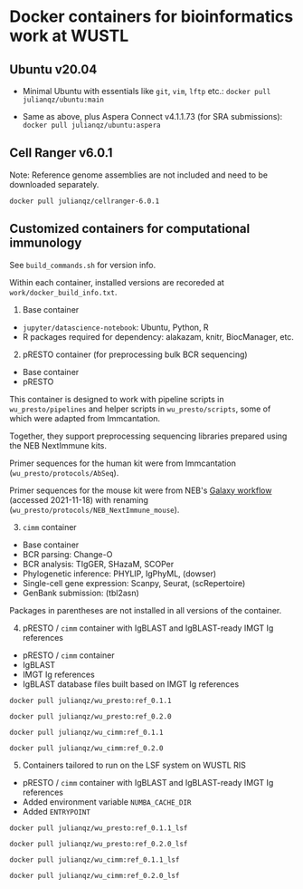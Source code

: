 # Docker containers for bioinformatics work at WUSTL

## Ubuntu v20.04

* Minimal Ubuntu with essentials like `git`, `vim`, `lftp` etc.: `docker pull julianqz/ubuntu:main`

* Same as above, plus Aspera Connect v4.1.1.73 (for SRA submissions): `docker pull julianqz/ubuntu:aspera`

## Cell Ranger v6.0.1

Note: Reference genome assemblies are not included and need to be downloaded separately.

`docker pull julianqz/cellranger-6.0.1`

## Customized containers for computational immunology

See `build_commands.sh` for version info. 

Within each container, installed versions are recoreded at `work/docker_build_info.txt`.

1) Base container

* `jupyter/datascience-notebook`: Ubuntu, Python, R
* R packages required for dependency: alakazam, knitr, BiocManager, etc.

2) pRESTO container (for preprocessing bulk BCR sequencing)

* Base container
* pRESTO

This container is designed to work with pipeline scripts in `wu_presto/pipelines` and helper scripts in `wu_presto/scripts`, some of which were adapted from Immcantation. 

Together, they support preprocessing sequencing libraries prepared using the NEB NextImmune kits. 

Primer sequences for the human kit were from Immcantation (`wu_presto/protocols/AbSeq`). 

Primer sequences for the mouse kit were from NEB's [Galaxy workflow](https://usegalaxy.org/u/bradlanghorst/w/presto-nebnext-immune-seq-workflow-v320) (accessed 2021-11-18) with renaming (`wu_presto/protocols/NEB_NextImmune_mouse`).

3) `cimm` container 

* Base container
* BCR parsing: Change-O
* BCR analysis: TIgGER, SHazaM, SCOPer
* Phylogenetic inference: PHYLIP, IgPhyML, (dowser)
* Single-cell gene expression: Scanpy, Seurat, (scRepertoire)
* GenBank submission: (tbl2asn)

Packages in parentheses are not installed in all versions of the container.

4) pRESTO / `cimm` container with IgBLAST and IgBLAST-ready IMGT Ig references

* pRESTO / `cimm` container
* IgBLAST
* IMGT Ig references
* IgBLAST database files built based on IMGT Ig references

`docker pull julianqz/wu_presto:ref_0.1.1`

`docker pull julianqz/wu_presto:ref_0.2.0`

`docker pull julianqz/wu_cimm:ref_0.1.1`

`docker pull julianqz/wu_cimm:ref_0.2.0`

5) Containers tailored to run on the LSF system on WUSTL RIS

* pRESTO / `cimm` container with IgBLAST and IgBLAST-ready IMGT Ig references
* Added environment variable `NUMBA_CACHE_DIR`
* Added `ENTRYPOINT`

`docker pull julianqz/wu_presto:ref_0.1.1_lsf`

`docker pull julianqz/wu_presto:ref_0.2.0_lsf`

`docker pull julianqz/wu_cimm:ref_0.1.1_lsf`

`docker pull julianqz/wu_cimm:ref_0.2.0_lsf`

